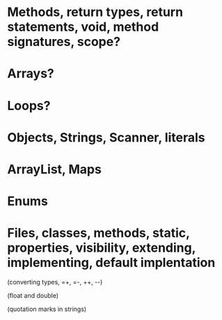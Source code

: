 
# Methods, return types, return statements, void, method signatures, scope?

# Arrays?

# Loops?

# Objects, Strings, Scanner, literals

# ArrayList, Maps

# Enums

# Files, classes, methods, static, properties, visibility, extending, implementing, default implentation

(converting types, =+, =-, ++, --)

(float and double)

(quotation marks in strings)
